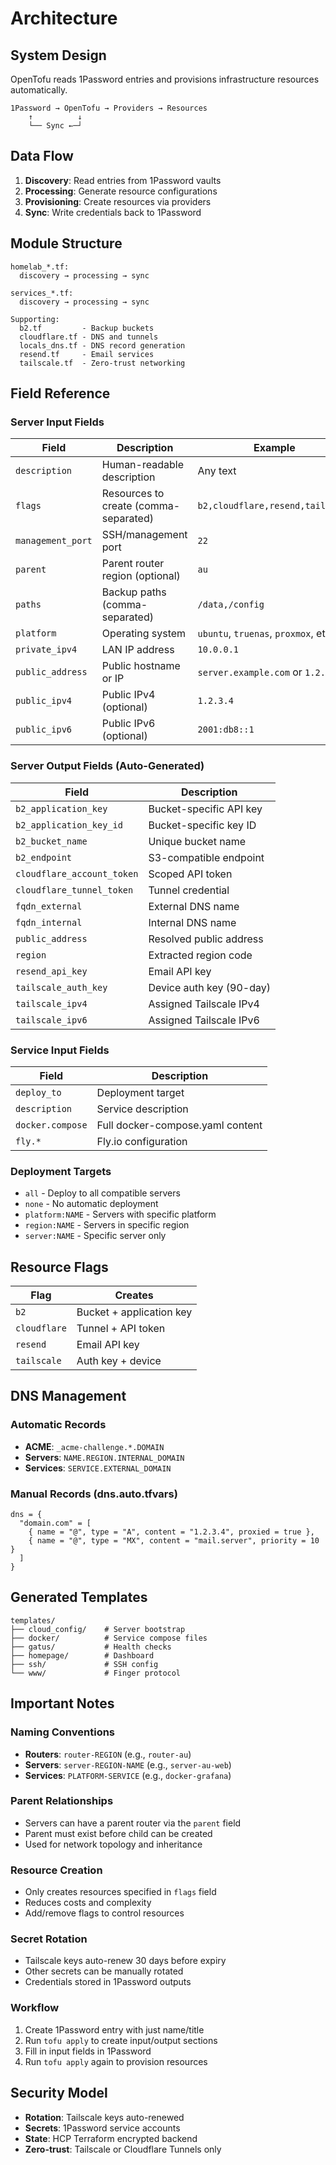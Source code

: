 # Architecture

## System Design

OpenTofu reads 1Password entries and provisions infrastructure resources automatically.

```
1Password → OpenTofu → Providers → Resources
    ↑          ↓
    └── Sync ←─┘
```

## Data Flow

1. **Discovery**: Read entries from 1Password vaults
2. **Processing**: Generate resource configurations  
3. **Provisioning**: Create resources via providers
4. **Sync**: Write credentials back to 1Password

## Module Structure

```
homelab_*.tf:
  discovery → processing → sync
  
services_*.tf:
  discovery → processing → sync

Supporting:
  b2.tf         - Backup buckets
  cloudflare.tf - DNS and tunnels
  locals_dns.tf - DNS record generation
  resend.tf     - Email services
  tailscale.tf  - Zero-trust networking
```

## Field Reference

### Server Input Fields

| Field | Description | Example |
|-------|-------------|---------|
| `description` | Human-readable description | Any text |
| `flags` | Resources to create (comma-separated) | `b2,cloudflare,resend,tailscale` |
| `management_port` | SSH/management port | `22` |
| `parent` | Parent router region (optional) | `au` |
| `paths` | Backup paths (comma-separated) | `/data,/config` |
| `platform` | Operating system | `ubuntu`, `truenas`, `proxmox`, etc. |
| `private_ipv4` | LAN IP address | `10.0.0.1` |
| `public_address` | Public hostname or IP | `server.example.com` or `1.2.3.4` |
| `public_ipv4` | Public IPv4 (optional) | `1.2.3.4` |
| `public_ipv6` | Public IPv6 (optional) | `2001:db8::1` |

### Server Output Fields (Auto-Generated)

| Field | Description |
|-------|-------------|
| `b2_application_key` | Bucket-specific API key |
| `b2_application_key_id` | Bucket-specific key ID |
| `b2_bucket_name` | Unique bucket name |
| `b2_endpoint` | S3-compatible endpoint |
| `cloudflare_account_token` | Scoped API token |
| `cloudflare_tunnel_token` | Tunnel credential |
| `fqdn_external` | External DNS name |
| `fqdn_internal` | Internal DNS name |
| `public_address` | Resolved public address |
| `region` | Extracted region code |
| `resend_api_key` | Email API key |
| `tailscale_auth_key` | Device auth key (90-day) |
| `tailscale_ipv4` | Assigned Tailscale IPv4 |
| `tailscale_ipv6` | Assigned Tailscale IPv6 |

### Service Input Fields

| Field | Description |
|-------|-------------|
| `deploy_to` | Deployment target |
| `description` | Service description |
| `docker.compose` | Full docker-compose.yaml content |
| `fly.*` | Fly.io configuration |

### Deployment Targets

- `all` - Deploy to all compatible servers
- `none` - No automatic deployment
- `platform:NAME` - Servers with specific platform
- `region:NAME` - Servers in specific region
- `server:NAME` - Specific server only

## Resource Flags

| Flag | Creates |
|------|---------|
| `b2` | Bucket + application key |
| `cloudflare` | Tunnel + API token |
| `resend` | Email API key |
| `tailscale` | Auth key + device |

## DNS Management

### Automatic Records

- **ACME**: `_acme-challenge.*.DOMAIN`
- **Servers**: `NAME.REGION.INTERNAL_DOMAIN`
- **Services**: `SERVICE.EXTERNAL_DOMAIN`

### Manual Records (dns.auto.tfvars)

```hcl
dns = {
  "domain.com" = [
    { name = "@", type = "A", content = "1.2.3.4", proxied = true },
    { name = "@", type = "MX", content = "mail.server", priority = 10 }
  ]
}
```

## Generated Templates

```
templates/
├── cloud_config/    # Server bootstrap
├── docker/          # Service compose files
├── gatus/           # Health checks
├── homepage/        # Dashboard
├── ssh/             # SSH config
└── www/             # Finger protocol
```

## Important Notes

### Naming Conventions
- **Routers**: `router-REGION` (e.g., `router-au`)
- **Servers**: `server-REGION-NAME` (e.g., `server-au-web`)
- **Services**: `PLATFORM-SERVICE` (e.g., `docker-grafana`)

### Parent Relationships
- Servers can have a parent router via the `parent` field
- Parent must exist before child can be created
- Used for network topology and inheritance

### Resource Creation
- Only creates resources specified in `flags` field
- Reduces costs and complexity
- Add/remove flags to control resources

### Secret Rotation
- Tailscale keys auto-renew 30 days before expiry
- Other secrets can be manually rotated
- Credentials stored in 1Password outputs

### Workflow
1. Create 1Password entry with just name/title
2. Run `tofu apply` to create input/output sections
3. Fill in input fields in 1Password
4. Run `tofu apply` again to provision resources

## Security Model

- **Rotation**: Tailscale keys auto-renewed
- **Secrets**: 1Password service accounts
- **State**: HCP Terraform encrypted backend
- **Zero-trust**: Tailscale or Cloudflare Tunnels only